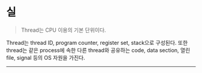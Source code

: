 # 실

> Thread는 CPU 이용의 기본 단위이다.

Thread는 thread ID, program counter, register set, stack으로 구성된다. 또한 thread는 같은 process에 속한 다른 thread와 공유하는 code, data section, 열린 file, signal 등의 OS 자원을 가진다.

---

